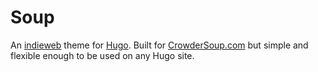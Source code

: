 # Soup

An [indieweb](https://indieweb.org) theme for [Hugo](https://gohugo.io). Built
for [CrowderSoup.com](https://crowdersoup.com) but simple and flexible enough
to be used on any Hugo site.
